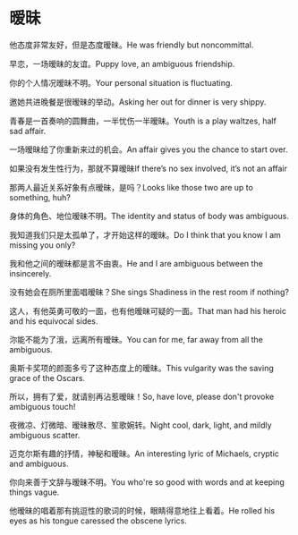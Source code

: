 # 暧昧

<p><span class="chinese">他态度非常友好，但是态度暧昧。</span><span class="english">He was friendly but noncommittal.</span></p>

<p><span class="chinese">早恋，一场暧昧的友谊。</span><span class="english">Puppy love, an ambiguous friendship.</span></p>

<p><span class="chinese">你的个人情况暧昧不明。</span><span class="english">Your personal situation is fluctuating.</span></p>

<p><span class="chinese">邀她共进晚餐是很暧昧的举动。</span><span class="english">Asking her out for dinner is very shippy.</span></p>

<p><span class="chinese">青春是一首奏响的圆舞曲，一半忧伤一半暧昧。</span><span class="english">Youth is a play waltzes, half sad affair.</span></p>

<p><span class="chinese">一场暧昧给了你重新来过的机会。</span><span class="english">An affair gives you the chance to start over.</span></p>

<p><span class="chinese">如果没有发生性行为，那就不算暧昧</span><span class="english">If there’s no sex involved, it’s not an affair</span></p>

<p><span class="chinese">那两人最近关系好象有点暧昧，是吗？</span><span class="english">Looks like those two are up to something, huh?</span></p>

<p><span class="chinese">身体的角色、地位暧昧不明。</span><span class="english">The identity and status of body was ambiguous.</span></p>

<p><span class="chinese">我知道我们只是太孤单了，才开始这样的暧昧。</span><span class="english">Do I think that you know I am missing you only?</span></p>

<p><span class="chinese">我和他之间的暧昧都是言不由衷。</span><span class="english">He and I are ambiguous between the insincerely.</span></p>

<p><span class="chinese">没有她会在厕所里面唱暧昧？</span><span class="english">She sings Shadiness in the rest room if nothing?</span></p>

<p><span class="chinese">这人，有他英勇可敬的一面，也有他暧昧可疑的一面。</span><span class="english">That man had his heroic and his equivocal sides.</span></p>

<p><span class="chinese">沵能不能为了涐，远离所有暧昧。</span><span class="english">You can for me, far away from all the ambiguous.</span></p>

<p><span class="chinese">奥斯卡奖项的颜面多亏了这种态度上的暧昧。</span><span class="english">This vulgarity was the saving grace of the Oscars.</span></p>

<p><span class="chinese">所以，拥有了爱，就请别再沾惹暧昧！</span><span class="english">So, have love, please don't provoke ambiguous touch!</span></p>

<p><span class="chinese">夜微凉、灯微暗、暧昧散尽、笙歌婉转。</span><span class="english">Night cool, dark, light, and mildly ambiguous scatter.</span></p>

<p><span class="chinese">迈克尔斯有趣的抒情，神秘和暧昧。</span><span class="english">An interesting lyric of Michaels, cryptic and ambiguous.</span></p>

<p><span class="chinese">你向来善于文辞与暧昧不明。</span><span class="english">You who're so good with words and at keeping things vague.</span></p>

<p><span class="chinese">他暧昧的唱着那有挑逗性的歌词的时候，眼睛得意地往上看着。</span><span class="english">He rolled his eyes as his tongue caressed the obscene lyrics.</span></p>

